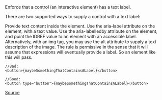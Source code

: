 Enforce that a control (an interactive element) has a text label.

There are two supported ways to supply a control with a text label:

Provide text content inside the element.
Use the aria-label attribute on the element, with a text value.
Use the aria-labelledby attribute on the element, and point the IDREF value to an element with an accessible label.
Alternatively, with an img tag, you may use the alt attribute to supply a text description of the image.
The rule is permissive in the sense that it will assume that expressions will eventually provide a label. So an element like this will pass.

```
//Bad:
<button>{maybeSomethingThatContainsALabel}</button>

//Good:
<button type="button">{maybeSomethingThatContainsALabel}</button>
```

[Source](https://github.com/evcohen/eslint-plugin-jsx-a11y/blob/ead1767330766b26cba26faab901b75ac56402f4/docs/rules/control-has-associated-label.md)
